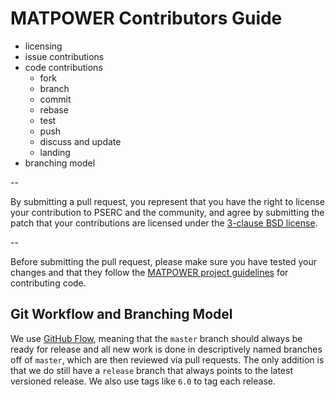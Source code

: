 MATPOWER Contributors Guide
===========================

- licensing
- issue contributions
- code contributions
    - fork
    - branch
    - commit
    - rebase
    - test
    - push
    - discuss and update
    - landing
- branching model

--

By submitting a pull request, you represent that you have the right to
license your contribution to PSERC and the community, and agree by
submitting the patch that your contributions are licensed under the
[3-clause BSD license][1].

--

Before submitting the pull request, please make sure you have tested
your changes and that they follow the [MATPOWER project guidelines][2]
for contributing code.

Git Workflow and Branching Model
--------------------------------

We use [GitHub Flow][3], meaning that the `master` branch should always
be ready for release and all new work is done in descriptively named
branches off of `master`, which are then reviewed via pull requests. The
only addition is that we do still have a `release` branch that always
points to the latest versioned release. We also use tags like `6.0` to
tag each release.


[1]: LICENSE
[2]: CONTRIBUTING.md
[3]: http://scottchacon.com/2011/08/31/github-flow.html
